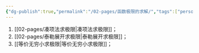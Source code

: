 ```yaml
---
{"dg-publish":true,"permalink":"/02-pages/函数极限的求解/","tags":["personal/blog","高等数学/极限"]}
---
```


1. [[02-pages/凑项法求极限\|凑项法求极限]]；
2. [[02-pages/泰勒展开求极限\|泰勒展开求极限]]；
3. [[等价无穷小求极限\|等价无穷小求极限]]；